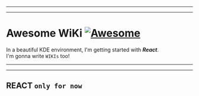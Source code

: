 
---
---

# Awesome WiKi [![Awesome](https://awesome.re/badge-flat.svg)](https://awesome.re)

In a beautiful KDE environment, I'm getting started with **_React_**.  
I'm gonna write ```WIKIs``` too!

---
---

## REACT ```only for now```
